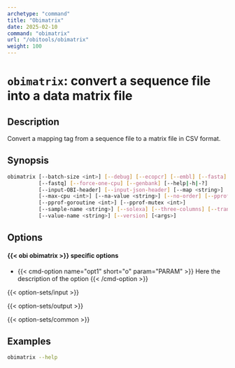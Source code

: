 ```yaml
---
archetype: "command"
title: "Obimatrix"
date: 2025-02-10
command: "obimatrix"
url: "/obitools/obimatrix"
weight: 100
---
```


# `obimatrix`: convert a sequence file into a data matrix file

## Description 

Convert a mapping tag from a sequence file to a matrix file in CSV format.

## Synopsis

```bash
obimatrix [--batch-size <int>] [--debug] [--ecopcr] [--embl] [--fasta]
          [--fastq] [--force-one-cpu] [--genbank] [--help|-h|-?]
          [--input-OBI-header] [--input-json-header] [--map <string>]
          [--max-cpu <int>] [--na-value <string>] [--no-order] [--pprof]
          [--pprof-goroutine <int>] [--pprof-mutex <int>]
          [--sample-name <string>] [--solexa] [--three-columns] [--transpose]
          [--value-name <string>] [--version] [<args>]
```

## Options

#### {{< obi obimatrix >}} specific options

- {{< cmd-option name="opt1" short="o" param="PARAM" >}}
  Here the description of the option
  {{< /cmd-option >}}

{{< option-sets/input >}}

{{< option-sets/output >}}

{{< option-sets/common >}}

## Examples

```bash
obimatrix --help
```

